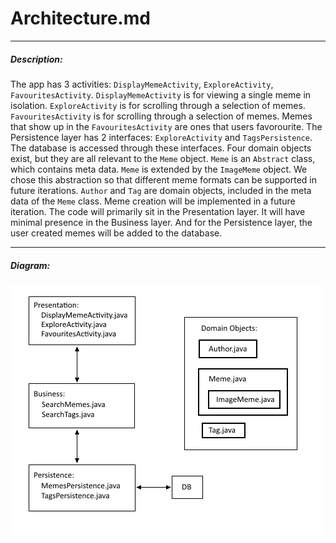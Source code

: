 # Architecture.md

---

##### Description:

The app has 3 activities: `DisplayMemeActivity`, `ExploreActivity`, `FavouritesActivity`. `DisplayMemeActivity` is for viewing a single meme in isolation. `ExploreActivity` is for scrolling through a selection of memes. `FavouritesActivity` is for scrolling through a selection of memes. Memes that show up in the `FavouritesActivity` are ones that users favorourite.
The Persistence layer has 2 interfaces: `ExploreActivity` and `TagsPersistence`. The database is accessed through these interfaces. 
Four domain objects exist, but they are all relevant to the `Meme` object. `Meme` is an `Abstract` class, which contains meta data. `Meme` is extended by the `ImageMeme` object. We chose this abstraction so that different meme formats can be supported in future iterations. `Author` and `Tag` are domain objects, included in the meta data of the `Meme` class. Meme creation will be implemented in a future iteration. The code will primarily sit in the Presentation layer. It will have minimal presence in the Business layer. And for the Persistence layer, the user created memes will be added to the database.

---
##### Diagram:

![ArchitectureDiagram not found](./ArchitectureDiagram.png)
